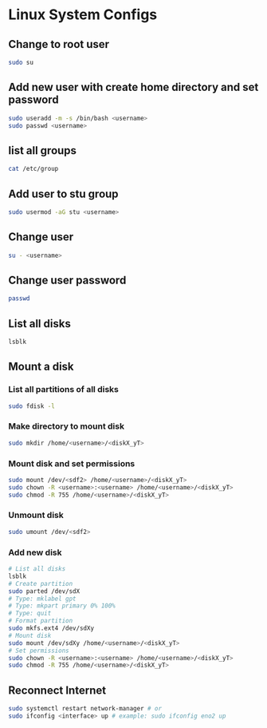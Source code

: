 # Linux System Configs

## Change to root user

```bash
sudo su
```

## Add new user with create home directory and set password

```bash
sudo useradd -m -s /bin/bash <username>
sudo passwd <username>
```

## list all groups

```bash
cat /etc/group
```

## Add user to stu group

```bash
sudo usermod -aG stu <username>
```

## Change user

```bash
su - <username>
```

## Change user password

```bash
passwd
```

## List all disks

```bash
lsblk
```

## Mount a disk

### List all partitions of all disks

```bash
sudo fdisk -l
```

### Make directory to mount disk

```bash
sudo mkdir /home/<username>/<diskX_yT>
```

### Mount disk and set permissions

```bash
sudo mount /dev/<sdf2> /home/<username>/<diskX_yT>
sudo chown -R <username>:<username> /home/<username>/<diskX_yT>
sudo chmod -R 755 /home/<username>/<diskX_yT>
```

### Unmount disk

```bash
sudo umount /dev/<sdf2>
```

### Add new disk
    
```bash
# List all disks
lsblk
# Create partition
sudo parted /dev/sdX
# Type: mklabel gpt
# Type: mkpart primary 0% 100%
# Type: quit
# Format partition
sudo mkfs.ext4 /dev/sdXy
# Mount disk
sudo mount /dev/sdXy /home/<username>/<diskX_yT>
# Set permissions
sudo chown -R <username>:<username> /home/<username>/<diskX_yT>
sudo chmod -R 755 /home/<username>/<diskX_yT>
```

## Reconnect Internet

```bash
sudo systemctl restart network-manager # or
sudo ifconfig <interface> up # example: sudo ifconfig eno2 up
```
